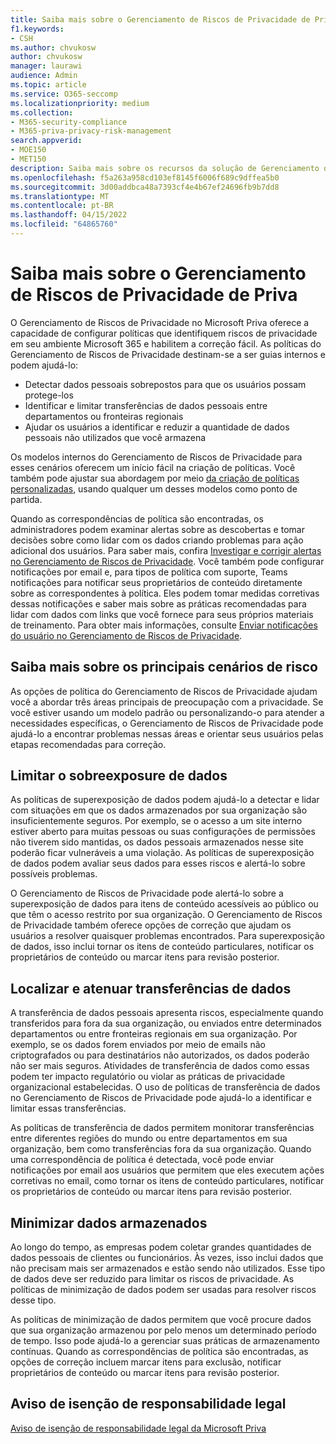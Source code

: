 ```yaml
---
title: Saiba mais sobre o Gerenciamento de Riscos de Privacidade de Priva
f1.keywords:
- CSH
ms.author: chvukosw
author: chvukosw
manager: laurawi
audience: Admin
ms.topic: article
ms.service: O365-seccomp
ms.localizationpriority: medium
ms.collection:
- M365-security-compliance
- M365-priva-privacy-risk-management
search.appverid:
- MOE150
- MET150
description: Saiba mais sobre os recursos da solução de Gerenciamento de Riscos de Privacidade da Microsoft Priva para gerenciar a minimização de dados, a transferência de dados e os riscos de superexposição de dados. Use políticas para detectar e corrigir problemas.
ms.openlocfilehash: f5a263a958cd103ef8145f6006f689c9dffea5b0
ms.sourcegitcommit: 3d00addbca48a7393cf4e4b67ef24696fb9b7dd8
ms.translationtype: MT
ms.contentlocale: pt-BR
ms.lasthandoff: 04/15/2022
ms.locfileid: "64865760"
---
```

# <a name="learn-about-priva-privacy-risk-management"></a>Saiba mais sobre o Gerenciamento de Riscos de Privacidade de Priva

O Gerenciamento de Riscos de Privacidade no Microsoft Priva oferece a capacidade de configurar políticas que identifiquem riscos de privacidade em seu ambiente Microsoft 365 e habilitem a correção fácil. As políticas do Gerenciamento de Riscos de Privacidade destinam-se a ser guias internos e podem ajudá-lo:

- Detectar dados pessoais sobrepostos para que os usuários possam protege-los
- Identificar e limitar transferências de dados pessoais entre departamentos ou fronteiras regionais
- Ajudar os usuários a identificar e reduzir a quantidade de dados pessoais não utilizados que você armazena

Os modelos internos do Gerenciamento de Riscos de Privacidade para esses cenários oferecem um início fácil na criação de políticas. Você também pode ajustar sua abordagem por meio [da criação de políticas personalizadas](risk-management-policies.md), usando qualquer um desses modelos como ponto de partida.

Quando as correspondências de política são encontradas, os administradores podem examinar alertas sobre as descobertas e tomar decisões sobre como lidar com os dados criando problemas para ação adicional dos usuários. Para saber mais, confira [Investigar e corrigir alertas no Gerenciamento de Riscos de Privacidade](risk-management-alerts.md). Você também pode configurar notificações por email e, para tipos de política com suporte, Teams notificações para notificar seus proprietários de conteúdo diretamente sobre as correspondentes à política. Eles podem tomar medidas corretivas dessas notificações e saber mais sobre as práticas recomendadas para lidar com dados com links que você fornece para seus próprios materiais de treinamento. Para obter mais informações, consulte [Enviar notificações do usuário no Gerenciamento de Riscos de Privacidade](risk-management-notifications.md).

## <a name="learn-about-key-risk-scenarios"></a>Saiba mais sobre os principais cenários de risco

As opções de política do Gerenciamento de Riscos de Privacidade ajudam você a abordar três áreas principais de preocupação com a privacidade. Se você estiver usando um modelo padrão ou personalizando-o para atender a necessidades específicas, o Gerenciamento de Riscos de Privacidade pode ajudá-lo a encontrar problemas nessas áreas e orientar seus usuários pelas etapas recomendadas para correção.

## <a name="limit-data-overexposure"></a>Limitar o sobreexposure de dados

As políticas de superexposição de dados podem ajudá-lo a detectar e lidar com situações em que os dados armazenados por sua organização são insuficientemente seguros. Por exemplo, se o acesso a um site interno estiver aberto para muitas pessoas ou suas configurações de permissões não tiverem sido mantidas, os dados pessoais armazenados nesse site poderão ficar vulneráveis a uma violação. As políticas de superexposição de dados podem avaliar seus dados para esses riscos e alertá-lo sobre possíveis problemas.

O Gerenciamento de Riscos de Privacidade pode alertá-lo sobre a superexposição de dados para itens de conteúdo acessíveis ao público ou que têm o acesso restrito por sua organização. O Gerenciamento de Riscos de Privacidade também oferece opções de correção que ajudam os usuários a resolver quaisquer problemas encontrados. Para superexposição de dados, isso inclui tornar os itens de conteúdo particulares, notificar os proprietários de conteúdo ou marcar itens para revisão posterior.

## <a name="find-and-mitigate-data-transfers"></a>Localizar e atenuar transferências de dados

A transferência de dados pessoais apresenta riscos, especialmente quando transferidos para fora da sua organização, ou enviados entre determinados departamentos ou entre fronteiras regionais em sua organização. Por exemplo, se os dados forem enviados por meio de emails não criptografados ou para destinatários não autorizados, os dados poderão não ser mais seguros. Atividades de transferência de dados como essas podem ter impacto regulatório ou violar as práticas de privacidade organizacional estabelecidas. O uso de políticas de transferência de dados no Gerenciamento de Riscos de Privacidade pode ajudá-lo a identificar e limitar essas transferências.

As políticas de transferência de dados permitem monitorar transferências entre diferentes regiões do mundo ou entre departamentos em sua organização, bem como transferências fora da sua organização. Quando uma correspondência de política é detectada, você pode enviar notificações por email aos usuários que permitem que eles executem ações corretivas no email, como tornar os itens de conteúdo particulares, notificar os proprietários de conteúdo ou marcar itens para revisão posterior.

## <a name="minimize-stored-data"></a>Minimizar dados armazenados

Ao longo do tempo, as empresas podem coletar grandes quantidades de dados pessoais de clientes ou funcionários. Às vezes, isso inclui dados que não precisam mais ser armazenados e estão sendo não utilizados. Esse tipo de dados deve ser reduzido para limitar os riscos de privacidade. As políticas de minimização de dados podem ser usadas para resolver riscos desse tipo.

As políticas de minimização de dados permitem que você procure dados que sua organização armazenou por pelo menos um determinado período de tempo. Isso pode ajudá-lo a gerenciar suas práticas de armazenamento contínuas. Quando as correspondências de política são encontradas, as opções de correção incluem marcar itens para exclusão, notificar proprietários de conteúdo ou marcar itens para revisão posterior.

## <a name="legal-disclaimer"></a>Aviso de isenção de responsabilidade legal

[Aviso de isenção de responsabilidade legal da Microsoft Priva](priva-disclaimer.md)
